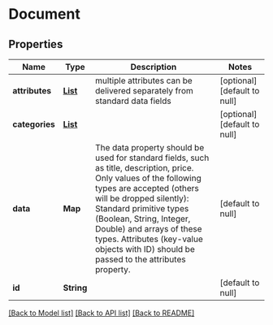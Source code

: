 # Document
## Properties

Name | Type | Description | Notes
------------ | ------------- | ------------- | -------------
**attributes** | [**List**](Attribute.md) | multiple attributes can be delivered separately from standard data fields | [optional] [default to null]
**categories** | [**List**](Category.md) |  | [optional] [default to null]
**data** | **Map** | The data property should be used for standard fields, such as title, description, price. Only values of the following types are accepted (others will be dropped silently): Standard primitive types (Boolean, String, Integer, Double) and arrays of these types. Attributes (key-value objects with ID) should be passed to the attributes property. | [default to null]
**id** | **String** |  | [default to null]

[[Back to Model list]](../index.md#documentation-for-models) [[Back to API list]](../index.md#documentation-for-api-endpoints) [[Back to README]](../index.md)

